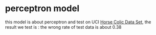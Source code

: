 # perceptron model
this model is about perceptron and test on UCI [Horse Colic Data Set](http://archive.ics.uci.edu/ml/datasets/Horse+Colic), the result we test is : the wrong rate of test data is about 0.38
